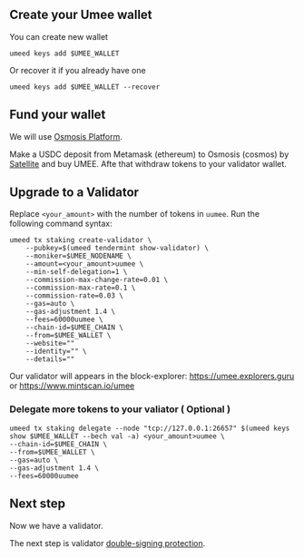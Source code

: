 ## Create your Umee wallet
You can create new wallet
```
umeed keys add $UMEE_WALLET
```
Or recover it if you already have one
```
umeed keys add $UMEE_WALLET --recover
```
## Fund your wallet
We will use [Osmosis Platform](https://app.osmosis.zone/).

Make a USDC deposit from Metamask (ethereum) to Osmosis (cosmos) by [Satellite](https://satellite.money/) and buy UMEE. Afte that withdraw tokens to your validator wallet.

## Upgrade to a Validator
Replace `<your_amount>` with the number of tokens in `uumee`. Run the following command syntax:
```
umeed tx staking create-validator \
    --pubkey=$(umeed tendermint show-validator) \
    --moniker=$UMEE_NODENAME \
    --amount=<your_amount>uumee \
    --min-self-delegation=1 \
    --commission-max-change-rate=0.01 \
    --commission-max-rate=0.1 \
    --commission-rate=0.03 \
    --gas=auto \
    --gas-adjustment 1.4 \
    --fees=60000uumee \
    --chain-id=$UMEE_CHAIN \
    --from=$UMEE_WALLET \
    --website=""
    --identity="" \
    --details=""
```
Our validator will appears in the block-explorer: https://umee.explorers.guru or https://www.mintscan.io/umee
### Delegate more tokens to your valiator ( Optional )
```
umeed tx staking delegate --node "tcp://127.0.0.1:26657" $(umeed keys show $UMEE_WALLET --bech val -a) <your_amount>uumee \
--chain-id=$UMEE_CHAIN \
--from=$UMEE_WALLET \
--gas=auto \
--gas-adjustment 1.4 \
--fees=60000uumee
```

## Next step
Now we have a validator.

The next step is validator [double-signing protection](https://github.com/AlexToTheSun/Validator_Activity/blob/main/Mainnet-Guides/Umee/tmkms-validator-security.md).
